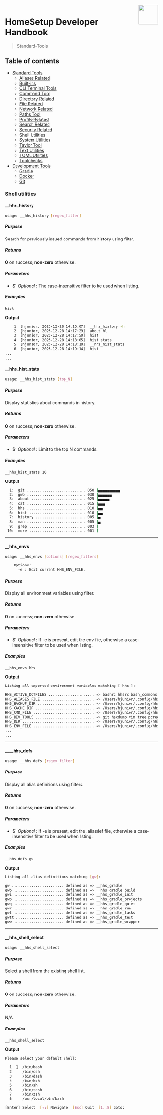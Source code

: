 <img src="https://iili.io/HvtxC1S.png" width="64" height="64" align="right" />

# HomeSetup Developer Handbook
>
> Standard-Tools

## Table of contents

<!-- toc -->

- [Standard Tools](../../functions.md#standard-tools)
  - [Aliases Related](aliases-related.md#aliases-related-functions)
  - [Built-ins](built-ins.md#built-ins-functions)
  - [CLI Terminal Tools](clitt.md#cli-terminal-tools)
  - [Command Tool](command-tool.md#command-tool)
  - [Directory Related](directory-related.md#directory-related-functions)
  - [File Related](file-related.md#file-related-functions)
  - [Network Related](network-related.md#network-related-functions)
  - [Paths Tool](paths-tool.md#paths-tool)
  - [Profile Related](profile-related.md#profile-related-functions)
  - [Search Related](search-related.md#search-related-functions)
  - [Security Related](security-related.md#security-related-functions)
  - [Shell Utilities](shell-utilities.md#shell-utilities)
  - [System Utilities](system-utilities.md#system-utilities)
  - [Taylor Tool](taylor-tool.md#taylor-tool)
  - [Text Utilities](text-utilities.md#text-utilities)
  - [TOML Utilities](toml-utilities.md#toml-utilities)
  - [Toolchecks](toolchecks.md#tool-checks-functions)
- [Development Tools](../../functions.md#development-tools)
  - [Gradle](../dev-tools/gradle-tools.md#gradle-functions)
  - [Docker](../dev-tools/docker-tools.md#docker-functions)
  - [Git](../dev-tools/git-tools.md#git-functions)

<!-- tocstop -->


### Shell utilities

#### __hhs_history

```bash
usage: __hhs_history [regex_filter]
```

##### **Purpose**

Search for previously issued commands from history using filter.

##### **Returns**

**0** on success; **non-zero** otherwise.

##### **Parameters**

  - $1 _Optional_ : The case-insensitive filter to be used when listing.

##### **Examples**

`hist`

**Output**

```bash
    1  [hjunior, 2023-12-28 14:16:07]  __hhs_history -h
    2  [hjunior, 2023-12-28 14:17:29]  about hl
    3  [hjunior, 2023-12-28 14:17:50]  hist
    4  [hjunior, 2023-12-28 14:18:05]  hist stats
    5  [hjunior, 2023-12-28 14:18:10]  __hhs_hist_stats
    6  [hjunior, 2023-12-28 14:19:14]  hist
...
...
```

#### __hhs_hist_stats

```bash
usage: __hhs_hist_stats [top_N]
```

##### **Purpose**

Display statistics about commands in history.

##### **Returns**

**0** on success; **non-zero** otherwise.

##### **Parameters**

  - $1 _Optional_ : Limit to the top N commands.

##### **Examples**

`__hhs_hist_stats 10`

**Output**

```bash
  1:  git ........................... 050 |▄▄▄▄▄▄▄▄▄▄
  2:  gwb ........................... 030 |▄▄▄▄▄▄
  3:  about ......................... 025 |▄▄▄▄▄
  4:  cat ........................... 015 |▄▄▄
  5:  hhs ........................... 010 |▄▄
  6:  hist .......................... 010 |▄▄
  7:  history ....................... 005 |▄
  8:  man ........................... 005 |▄
  9:  grep .......................... 003 |
 10:  more .......................... 001 |
```

------

#### __hhs_envs

```bash
usage: __hhs_envs [options] [regex_filters]

    Options:
      -e : Edit current HHS_ENV_FILE.
```

##### **Purpose**

Display all environment variables using filter.

##### **Returns**

**0** on success; **non-zero** otherwise.

##### **Parameters**

  - $1 _Optional_ : If -e is present, edit the env file, otherwise a case-insensitive filter to be used when listing.

##### **Examples**

`__hhs_envs hhs`

**Output**

```bash
Listing all exported environment variables matching [ hhs ]:

HHS_ACTIVE_DOTFILES ..................... => bashrc hhsrc bash_commons bash_env bash_colors bash_prompt bash_aliases bash_icons bash_functions
HHS_ALIASES_FILE ........................ => /Users/hjunior/.config/hhs/.aliases
HHS_BACKUP_DIR .......................... => /Users/hjunior/.config/hhs/backup
HHS_CACHE_DIR ........................... => /Users/hjunior/.config/hhs/cache
HHS_CMD_FILE ............................ => /Users/hjunior/.config/hhs/.cmd_file
HHS_DEV_TOOLS ........................... => git hexdump vim tree pcregrep gpg base64 shfmt shellcheck pylint docker sqlite3 perl groovy java ruby python3 gcc make mvn gradl...
HHS_DIR ................................. => /Users/hjunior/.config/hhs
HHS_ENV_FILE ............................ => /Users/hjunior/.config/hhs/.env
...
...
```

------

#### ____hhs_defs

```bash
usage: __hhs_defs [regex_filter]
```

##### **Purpose**

Display all alias definitions using filters.

##### **Returns**

**0** on success; **non-zero** otherwise.

##### **Parameters**

  - $1 _Optional_ : If -e is present, edit the .aliasdef file, otherwise a case-insensitive filter to be used when listing.

##### **Examples**

`__hhs_defs gw`

**Output**

```bash
Listing all alias definitions matching [gw]:

gw ........................ defined as => __hhs_gradle
gwb ....................... defined as => __hhs_gradle_build
gwi ....................... defined as => __hhs_gradle_init
gwp ....................... defined as => __hhs_gradle_projects
gwq ....................... defined as => __hhs_gradle_quiet
gwr ....................... defined as => __hhs_gradle_run
gwt ....................... defined as => __hhs_gradle_tasks
gwtt ...................... defined as => __hhs_gradle_test
gww ....................... defined as => __hhs_gradle_wrapper
```

------

#### __hhs_shell_select

```bash
usage: __hhs_shell_select
```

##### **Purpose**

Select a shell from the existing shell list.

##### **Returns**

**0** on success; **non-zero** otherwise.

##### **Parameters**

N/A

##### **Examples**

`__hhs_shell_select`

**Output**

```bash
Please select your default shell:

  1    /bin/bash
  2     /bin/csh
  3     /bin/dash
  4     /bin/ksh
  5     /bin/sh
  6     /bin/tcsh
  7     /bin/zsh
  8     /usr/local/bin/bash

[Enter] Select  [↑↓] Navigate  [Esc] Quit  [1..8] Goto:
```
